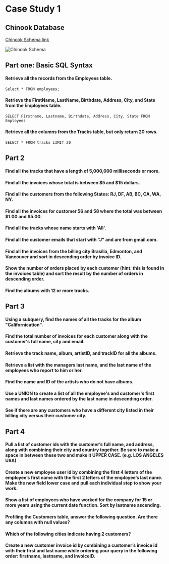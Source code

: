 # Case Study 1
## Chinook Database

[Chinook Schema link](https://ucde-rey.s3.amazonaws.com/DSV1015/ChinookDatabaseSchema.png)

![Chinook Schema](https://ucde-rey.s3.amazonaws.com/DSV1015/ChinookDatabaseSchema.png)

## Part one: Basic SQL Syntax

#### Retrieve all the records from the Employees table.

`Select *
FROM employees;`

#### Retrieve the FirstName, LastName, Birthdate, Address, City, and State from the Employees table.

`SELECT Firstname, Lastname, Birthdate, Address, City, State
FROM Employees`

#### Retrieve all the columns from the Tracks table, but only return 20 rows.

`SELECT *
FROM tracks
LIMIT 20`

## Part 2

#### Find all the tracks that have a length of 5,000,000 milliseconds or more.

#### Find all the invoices whose total is between $5 and $15 dollars.

#### Find all the customers from the following States: RJ, DF, AB, BC, CA, WA, NY.

#### Find all the invoices for customer 56 and 58 where the total was between $1.00 and $5.00.

#### Find all the tracks whose name starts with 'All'.

#### Find all the customer emails that start with "J" and are from gmail.com.

#### Find all the invoices from the billing city Brasília, Edmonton, and Vancouver and sort in descending order by invoice ID.

#### Show the number of orders placed by each customer (hint: this is found in the invoices table) and sort the result by the number of orders in descending order.

#### Find the albums with 12 or more tracks.

## Part 3

#### Using a subquery, find the names of all the tracks for the album "Californication".

#### Find the total number of invoices for each customer along with the customer's full name, city and email.

#### Retrieve the track name, album, artistID, and trackID for all the albums.

#### Retrieve a list with the managers last name, and the last name of the employees who report to him or her.

#### Find the name and ID of the artists who do not have albums.

#### Use a UNION to create a list of all the employee's and customer's first names and last names ordered by the last name in descending order.

#### See if there are any customers who have a different city listed in their billing city versus their customer city.

## Part 4

#### Pull a list of customer ids with the customer’s full name, and address, along with combining their city and country together. Be sure to make a space in between these two and make it UPPER CASE. (e.g. LOS ANGELES USA)

#### Create a new employee user id by combining the first 4 letters of the employee’s first name with the first 2 letters of the employee’s last name. Make the new field lower case and pull each individual step to show your work.

#### Show a list of employees who have worked for the company for 15 or more years using the current date function. Sort by lastname ascending.

#### Profiling the Customers table, answer the following question. Are there any columns with null values?

#### Which of the following cities indicate having 2 customers?

#### Create a new customer invoice id by combining a customer’s invoice id with their first and last name while ordering your query in the following order: firstname, lastname, and invoiceID.
